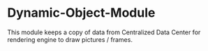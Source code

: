 # Dynamic-Object-Module
This module keeps a copy of data from Centralized Data Center for rendering engine to draw pictures / frames.
